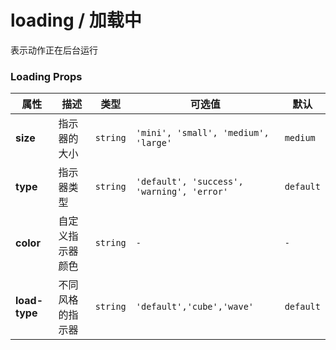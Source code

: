# loading / 加载中

表示动作正在后台运行

<playground title="默认的" name="ex-loading-default" />

<playground title="类型" desc="可以指定指示器的类型" name="ex-loading-type" />

<playground title="尺寸" desc="可以指定指示器的尺寸" name="ex-loading-size" />

<playground title="样式" desc="可以选择不同样式的指示器" name="ex-loading-load"/>

### Loading Props

<attributes>

| 属性          | 描述             | 类型     | 可选值                                     | 默认      |
| ------------- | ---------------- | -------- | ------------------------------------------ | --------- |
| **size**      | 指示器的大小     | `string` | `'mini', 'small', 'medium', 'large'`       | `medium`  |
| **type**      | 指示器类型       | `string` | `'default', 'success', 'warning', 'error'` | `default` |
| **color**     | 自定义指示器颜色 | `string` | `-`                                        | `-`       |
| **load-type** | 不同风格的指示器 | `string` | `'default','cube','wave'`                  | `default` |

</attributes>

